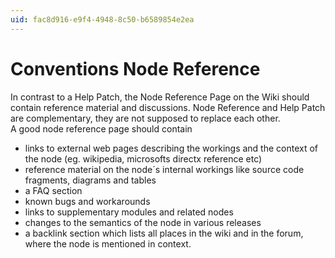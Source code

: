 ```yaml
---
uid: fac8d916-e9f4-4948-8c50-b6589854e2ea
---
```


# Conventions Node Reference
In contrast to a Help Patch, the Node Reference Page on the Wiki should contain reference material and discussions. Node Reference and Help Patch are complementary, they are not supposed to replace each other.  
A good node reference page should contain  

* links to external web pages describing the workings and the context of the node (eg. wikipedia, microsofts directx reference etc)  
* reference material on the node´s internal workings like source code fragments, diagrams and tables  
* a FAQ section  
* known bugs and workarounds  
* links to supplementary modules and related nodes  
* changes to the semantics of the node in various releases  
* a backlink section which lists all places in the wiki and in the forum, where the node is mentioned in context. 
